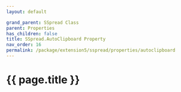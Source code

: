 ```yaml
---
layout: default

grand_parent: SSpread Class
parent: Properties
has_children: false
title: SSpread.AutoClipboard Property
nav_order: 16
permalink: /package/extension5/sspread/properties/autoclipboard
---
```

# {{ page.title }}
